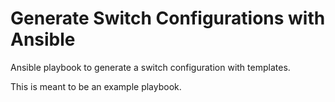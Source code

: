 # Generate Switch Configurations with Ansible
Ansible playbook to generate a switch configuration with templates.

This is meant to be an example playbook.
